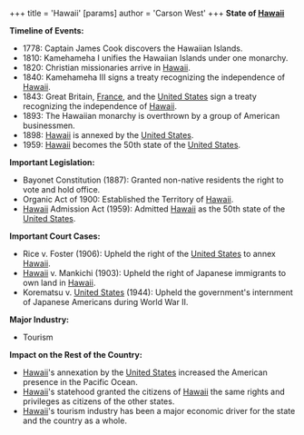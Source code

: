 +++
 title = 'Hawaii'
[params]
	author = 'Carson West'
+++
**State of [Hawaii](./../hawaii/)**

**Timeline of Events:**

* 1778: Captain James Cook discovers the Hawaiian Islands.
* 1810: Kamehameha I unifies the Hawaiian Islands under one monarchy.
* 1820: Christian missionaries arrive in [Hawaii](./../hawaii/).
* 1840: Kamehameha III signs a treaty recognizing the independence of [Hawaii](./../hawaii/).
* 1843: Great Britain, [France](./../france/), and the [United States](./../united-states/) sign a treaty recognizing the independence of [Hawaii](./../hawaii/).
* 1893: The Hawaiian monarchy is overthrown by a group of American businessmen.
* 1898: [Hawaii](./../hawaii/) is annexed by the [United States](./../united-states/).
* 1959: [Hawaii](./../hawaii/) becomes the 50th state of the [United States](./../united-states/).

**Important Legislation:**

* Bayonet Constitution (1887): Granted non-native residents the right to vote and hold office.
* Organic Act of 1900: Established the Territory of [Hawaii](./../hawaii/).
* [Hawaii](./../hawaii/) Admission Act (1959): Admitted [Hawaii](./../hawaii/) as the 50th state of the [United States](./../united-states/).

**Important Court Cases:**

* Rice v. Foster (1906): Upheld the right of the [United States](./../united-states/) to annex [Hawaii](./../hawaii/).
* [Hawaii](./../hawaii/) v. Mankichi (1903): Upheld the right of Japanese immigrants to own land in [Hawaii](./../hawaii/).
* Korematsu v. [United States](./../united-states/) (1944): Upheld the government's internment of Japanese Americans during World War II.

**Major Industry:**

* Tourism

**Impact on the Rest of the Country:**

* [Hawaii](./../hawaii/)'s annexation by the [United States](./../united-states/) increased the American presence in the Pacific Ocean.
* [Hawaii](./../hawaii/)'s statehood granted the citizens of [Hawaii](./../hawaii/) the same rights and privileges as citizens of the other states.
* [Hawaii](./../hawaii/)'s tourism industry has been a major economic driver for the state and the country as a whole.
